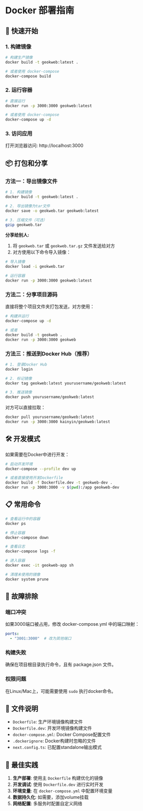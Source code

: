 # Docker 部署指南

## 🐳 快速开始

### 1. 构建镜像
```bash
# 构建生产镜像
docker build -t geokweb:latest .

# 或者使用 docker-compose
docker-compose build
```

### 2. 运行容器
```bash
# 直接运行
docker run -p 3000:3000 geokweb:latest

# 或者使用 docker-compose
docker-compose up -d
```

### 3. 访问应用
打开浏览器访问: http://localhost:3000

## 📦 打包和分享

### 方法一：导出镜像文件
```bash
# 1. 构建镜像
docker build -t geokweb:latest .

# 2. 导出镜像为tar文件
docker save -o geokweb.tar geokweb:latest

# 3. 压缩文件（可选）
gzip geokweb.tar
```

**分享给别人:**
1. 将 `geokweb.tar` 或 `geokweb.tar.gz` 文件发送给对方
2. 对方使用以下命令导入镜像：
```bash
# 导入镜像
docker load -i geokweb.tar

# 运行容器
docker run -p 3000:3000 geokweb:latest
```

### 方法二：分享项目源码
直接将整个项目文件夹打包发送，对方使用：
```bash
# 构建并运行
docker-compose up -d

# 或者
docker build -t geokweb .
docker run -p 3000:3000 geokweb
```

### 方法三：推送到Docker Hub（推荐）
```bash
# 1. 登录Docker Hub
docker login

# 2. 标记镜像
docker tag geokweb:latest yourusername/geokweb:latest

# 3. 推送镜像
docker push yourusername/geokweb:latest
```

对方可以直接拉取：
```bash
docker pull yourusername/geokweb:latest
docker run -p 3000:3000 kainyin/geokweb:latest
```

## 🛠️ 开发模式

如果需要在Docker中进行开发：
```bash
# 启动开发环境
docker-compose --profile dev up

# 或者直接使用开发Dockerfile
docker build -f Dockerfile.dev -t geokweb-dev .
docker run -p 3000:3000 -v $(pwd):/app geokweb-dev
```

## 📋 常用命令

```bash
# 查看运行中的容器
docker ps

# 停止容器
docker-compose down

# 查看日志
docker-compose logs -f

# 进入容器
docker exec -it geokweb-app sh

# 清理未使用的镜像
docker system prune
```

## 🔧 故障排除

### 端口冲突
如果3000端口被占用，修改 docker-compose.yml 中的端口映射：
```yaml
ports:
  - "3001:3000"  # 改为其他端口
```

### 构建失败
确保在项目根目录执行命令，且有 package.json 文件。

### 权限问题
在Linux/Mac上，可能需要使用 `sudo` 执行docker命令。

## 📝 文件说明

- `Dockerfile`: 生产环境镜像构建文件
- `Dockerfile.dev`: 开发环境镜像构建文件  
- `docker-compose.yml`: Docker Compose配置文件
- `.dockerignore`: Docker构建时忽略的文件
- `next.config.ts`: 已配置standalone输出模式

## 🎯 最佳实践

1. **生产部署**: 使用主 `Dockerfile` 构建优化的镜像
2. **开发调试**: 使用 `Dockerfile.dev` 进行实时开发
3. **环境变量**: 在 `docker-compose.yml` 中配置环境变量
4. **数据持久化**: 如需要，添加volume挂载
5. **网络配置**: 多服务时配置自定义网络 
